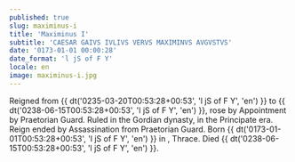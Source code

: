 ```yaml
---
published: true
slug: maximinus-i
title: 'Maximinus I'
subtitle: 'CAESAR GAIVS IVLIVS VERVS MAXIMINVS AVGVSTVS'
date: '0173-01-01 00:00:28'
date_format: 'l jS of F Y'
locale: en
image: maximinus-i.jpg
---
```


Reigned from {{ dt('0235-03-20T00:53:28+00:53', 'l jS of F Y', 'en') }} to {{ dt('0238-06-15T00:53:28+00:53', 'l jS of F Y', 'en') }}, rose by Appointment by Praetorian Guard. Ruled in the Gordian dynasty, in the Principate era. Reign ended by Assassination from Praetorian Guard. Born {{ dt('0173-01-01T00:53:28+00:53', 'l jS of F Y', 'en') }} in , Thrace. Died {{ dt('0238-06-15T00:53:28+00:53', 'l jS of F Y', 'en') }}.
